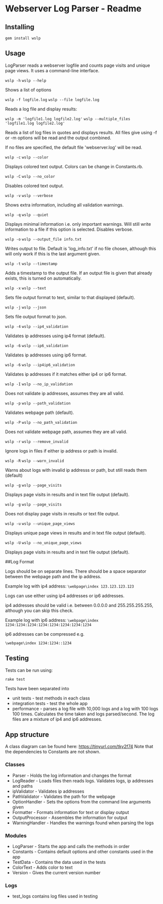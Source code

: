 # Webserver Log Parser - Readme

## Installing

  `gem install wslp`

## Usage

LogParser reads a webserver logfile and counts page visits and unique page views.
It uses a command-line interface.

  `wslp -h`
  `wslp --help`

Shows a list of options

  `wslp -f logfile.log`
  `wslp --file logfile.log`

Reads a log file and display results:

  `wslp -m 'logfile1.log logfile2.log'`
  `wslp --multiple_files 'logfile1.log logfile2.log'`

Reads a list of log files in quotes and displays results.  All files give
using -f or -m options will be read and the output combined.

If no files are specified, the default file 'webserver.log' will be read.

  `wslp -c`
  `wslp --color`

Displays colored text output.  Colors can be change in Constants.rb.

  `wslp -C`
  `wslp --no_color`

Disables colored text output.

  `wslp -v`
  `wslp --verbose`

Shows extra information, including all validation warnings.

  `wslp -q`
  `wslp --quiet`

Displays minimal information i.e. only important warnings.  Will still write
information to a file if this option is selected.  Disables verbose.

  `wslp -o`
  `wslp --output_file info.txt`

Writes output to file.  Default is 'log_info.txt' if no file chosen, although
this will only work if this is the last argument given.

  `wslp -t`
  `wslp --timestamp`

Adds a timestamp to the output file.  If an output file is given that already
exists, this is turned on automatically.

  `wslp -x`
  `wslp --text`

Sets file output format to text, similar to that displayed (default).

 `wslp -j`
 `wslp --json`

Sets file output format to json.

 `wslp -4`
 `wslp --ip4_validation`

Validates ip addresses using ip4 format (default).

 `wslp -6`
 `wslp --ip6_validation`

Validates ip addresses using ip6 format.

 `wslp -6`
 `wslp --ip4ip6_validation`

Validates ip addresses if it matches either ip4 or ip6 format.

 `wslp -I`
 `wslp --no_ip_validation`

Does not validate ip addresses, assumes they are all valid.

 `wslp -p`
 `wslp --path_validation`

Validates webpage path (default).

 `wslp -P`
 `wslp --no_path_validation`

Does not validate webpage path, assumes they are all valid.

 `wslp -r`
 `wslp --remove_invalid`

Ignore logs in files if either ip address or path is invalid.

 `wslp -R`
 `wslp --warn_invalid`

Warns about logs with invalid ip addresss or path, but still reads them
(default)

  `wslp -g`
  `wslp --page_visits`

Displays page visits in results and in text file output (default).

  `wslp -g`
  `wslp --page_visits`

Does not display page visits in results or text file output.

  `wslp -u`
  `wslp --unique_page_views`

Displays unique page views in results and in text file output (default).

  `wslp -U`
  `wslp --no_unique_page_views`

Displays page visits in results and in text file output (default).

##Log Format

Logs should be on separate lines.
There should be a space separator between the webpage path and the ip address.

Example log with ip4 address:
  `\webpage\index 123.123.123.123`

Logs can use either using ip4 addresses or ip6 addresses.  

ip4 addresses should be valid i.e. between 0.0.0.0 and 255.255.255.255, although
you can skip this check.

Example log with ip6 address:
  `\webpage\index 1234:1234:1234:1234:1234:1234:1234:1234`

ip6 addresses can be compressed e.g.

  `\webpage\index 1234:1234::1234`

## Testing

Tests can be run using:

  `rake test`

Tests have been separated into
* unit tests - test methods in each class
* integration tests - test the whole app
* performance - parses a log file with 10,000 logs and a log with 100 logs
100 times.  Calculates the time taken and logs parsed/second.  The log files
are a mixture of ip4 and ip6 addresses.

## App structure

A class diagram can be found here: https://tinyurl.com/tky2f74
Note that the dependencies to Constants are not shown.

### Classes

* Parser - Holds the log information and changes the format
* LogReader - Loads files then reads logs.  Validates logs, ip addresses and paths
* ipValidator - Validates ip addresses
* PathValidator - Validates the path for the webpage
* OptionHandler - Sets the options from the command line arguments given
* Formatter - Formats information for text or display output
* OutputProcessor - Assembles the information for output
* WarningHandler - Handles the warnings found when parsing the logs

### Modules

* LogParser - Starts the app and calls the methods in order
* Constants - Contains default options and other constants used in the app
* TestData - Contains the data used in the tests
* ColorText - Adds color to text
* Version - Gives the current version number

### Logs

* test_logs contains log files used in testing
